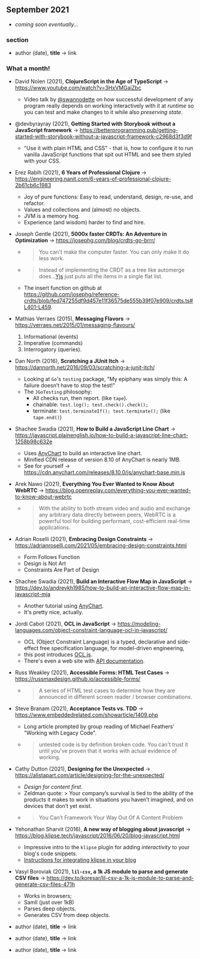 ## September 2021

+ *coming soon eventually...*

### section

+ author (date), **title** &#8594; link

### What a month!

+ David Nolen (2021), **ClojureScript in the Age of TypeScript** &#8594; https://www.youtube.com/watch?v=3HxVMGaiZbc
  + Video talk by [@swannodette](https://twitter.com/swannodette) on how successful development of any program really depends on working interactively with it at *runtime* so you can test and make changes to it while also *preserving state*.
+ @devbyrayray (2021), **Getting Started with Storybook without a JavaScript framework** &#8594; https://betterprogramming.pub/getting-started-with-storybook-without-a-javascript-framework-c2968d3f3d9f
  + "Use it with plain HTML and CSS" - that is, how to configure it to run vanilla JavaScript functions that spit out HTML and see them styled with your CSS.
+ Erez Rabih (2021), **6 Years of Professional Clojure** &#8594; https://engineering.nanit.com/6-years-of-professional-clojure-2b61cb6c1983
  + Joy of pure functions: Easy to read, understand, design, re-use, and refactor.
  + Values and collections and (almost) no objects.
  + JVM is a memory hog.
  + Experience (and wisdom) harder to find and hire.
+ Joseph Gentle (2021), **5000x faster CRDTs: An Adventure in Optimization** &#8594; https://josephg.com/blog/crdts-go-brrr/
  + > You can't make the computer faster. You can only make it do less work.
  + > Instead of implementing the CRDT as a tree like automerge does...[Yjs](https://github.com/yjs/yjs) just puts all the items in a single flat list.
  + The insert function on github at https://github.com/josephg/reference-crdts/blob/fed747255df9d457e11f36575de555b39f07e909/crdts.ts#L401-L459.
+ Mathias Verraes (2015), **Messaging Flavors** &#8594; https://verraes.net/2015/01/messaging-flavours/
  1. Informational (events)
  1. Imperative (commands)
  1. Interrogatory (queries). 
+ Dan North (2016), **Scratching a JUnit Itch** &#8594; https://dannorth.net/2016/09/03/scratching-a-junit-itch/
  + Looking at `Go`'s `testing` package, "My epiphany was simply this: A failure doesn’t have to stop the test!"
  + The `JGoTesting` philosophy:
    + All checks run, then report. (like `tape`).
    + chainable: `test.log(); test.check().check();`
    + terminate: `test.terminateIf(); test.terminate();` (like `tape.end()`)
+ Shachee Swadia (2021), **How to Build a JavaScript Line Chart** &#8594; https://javascript.plainenglish.io/how-to-build-a-javascript-line-chart-1258b98c632e
  + Uses [AnyChart](https://www.anychart.com/products/anychart/overview/) to build an interactive line chart.
  + Minified CDN release of version 8.10 of AnyChart is nearly 1MB.
  + See for yourself &#8594; https://cdn.anychart.com/releases/8.10.0/js/anychart-base.min.js
+ Arek Nawo (2021), **Everything You Ever Wanted to Know About WebRTC** &#8594; https://blog.openreplay.com/everything-you-ever-wanted-to-know-about-webrtc
  + > With the ability to both stream video and audio and exchange any arbitrary data directly between peers, WebRTC is a powerful tool for building performant, cost-efficient real-time applications.
+ Adrian Roselli (2021), **Embracing Design Constraints** &#8594; https://adrianroselli.com/2021/05/embracing-design-constraints.html
  + Form Follows Function
  + Design is Not Art
  + Constraints Are Part of Design
+ Shachee Swadia (2021), **Build an Interactive Flow Map in JavaScript** &#8594; https://dev.to/andreykh1985/how-to-build-an-interactive-flow-map-in-javascript-mja
  + Another tutorial using [AnyChart](https://www.anychart.com/products/anychart/overview/).
  + It's pretty nice, actually.
+ Jordi Cabot (2021), **OCL in JavaScript** &#8594; https://modeling-languages.com/object-constraint-language-ocl-in-javascript/
  + OCL (Object Constraint Language) is a typed, declarative and side-effect free specification language, for model-driven engineering, 
  + this post introduces [OCL.js](https://github.com/SteKoe/ocl.js).
  + There's even a web site with [API documentation](https://ocl.stekoe.de/).
+ Russ Weakley (2021), **Accessible Forms: HTML Test Cases** &#8594; https://russmaxdesign.github.io/accessible-forms/
  + > A series of HTML test cases to determine how they are announced in different screen reader / browser combinations. 
+ Steve Branam (2021), **Acceptance Tests vs. TDD** &#8594; https://www.embeddedrelated.com/showarticle/1409.php
  + Long article prompted by group reading of Michael Feathers' "Working with Legacy Code".
  + > untested code is by definition broken code. You can't trust it until you've proven that it works with actual evidence of working.
+ Cathy Dutton (2021), **Designing for the Unexpected** &#8594; https://alistapart.com/article/designing-for-the-unexpected/
  + *Design for content first.*
  + Zeldman quote: > Your company’s survival is tied to the ability of the products it makes to work in situations you haven’t imagined, and on devices that don’t yet exist.
  + > You Can’t Framework Your Way Out Of A Content Problem
+ Yehonathan Sharvit (2016), **A new way of blogging about javascript** &#8594; https://blog.klipse.tech/javascript/2016/06/20/blog-javascript.html
  + Impressive intro to the `klipse` plugin for adding *interactivity* to your blog's code snippets.
  + [Instructions for integrating klipse in your blog](https://blog.klipse.tech/javascript/2016/06/20/blog-javascript.html#klipse-plugin-integration)
+ Vasyl Boroviak (2021), **`lil-csv`, a 1k JS module to parse and generate CSV files** &#8594; https://dev.to/koresar/lil-csv-a-1k-js-module-to-parse-and-generate-csv-files-471h
  + Works in browsers;
  + Samll (just over 1kB)
  + Parses deep objects.
  + Generates CSV from deep objects.


+ author (date), **title** &#8594; link
+ author (date), **title** &#8594; link
+ author (date), **title** &#8594; link



